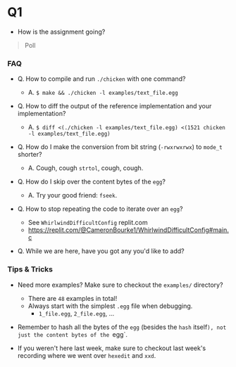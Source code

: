 Q1
==========================================

- How is the assignment going?

> Poll

### FAQ

- Q. How to compile and run `./chicken` with one command?
	- A. `$ make && ./chicken -l examples/text_file.egg`

- Q. How to diff the output of the reference implementation and your implementation?
	- A. `$ diff <(./chicken -l examples/text_file.egg) <(1521 chicken -l examples/text_file.egg)`

- Q. How do I make the conversion from bit string (`-rwxrwxrwx`) to `mode_t` shorter?
	- A. Cough, cough `strtol`, cough, cough.

- Q. How do I skip over the content bytes of the `egg`?
	- A. Try your good friend: `fseek`.

- Q. How to stop repeating the code to iterate over an `egg`?
	- See `WhirlwindDifficultConfig` replit.com
	- https://replit.com/@CameronBourke1/WhirlwindDifficultConfig#main.c

- Q. While we are here, have you got any you'd like to add?

### Tips & Tricks

- Need more examples? Make sure to checkout the `examples/` directory? 
	- There are `48` examples in total!
	- Always start with the simplest `.egg` file when debugging.
		- `1_file.egg`, `2_file.egg`, ...

- Remember to hash all the bytes of the `egg` (besides the `hash` itself`),
	not just the content bytes of the `egg`.

- If you weren't here last week, make sure to checkout last week's
	recording where we went over `hexedit` and `xxd`.
